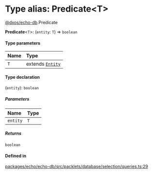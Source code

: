 # Type alias: Predicate<T\>

[@dxos/echo-db](../modules/dxos_echo_db.md).Predicate

 **Predicate**<`T`\>: (`entity`: `T`) => `boolean`

#### Type parameters

| Name | Type |
| :------ | :------ |
| `T` | extends [`Entity`](../classes/dxos_echo_db.Entity.md) |

#### Type declaration

(`entity`): `boolean`

##### Parameters

| Name | Type |
| :------ | :------ |
| `entity` | `T` |

##### Returns

`boolean`

#### Defined in

[packages/echo/echo-db/src/packlets/database/selection/queries.ts:29](https://github.com/dxos/dxos/blob/db8188dae/packages/echo/echo-db/src/packlets/database/selection/queries.ts#L29)
